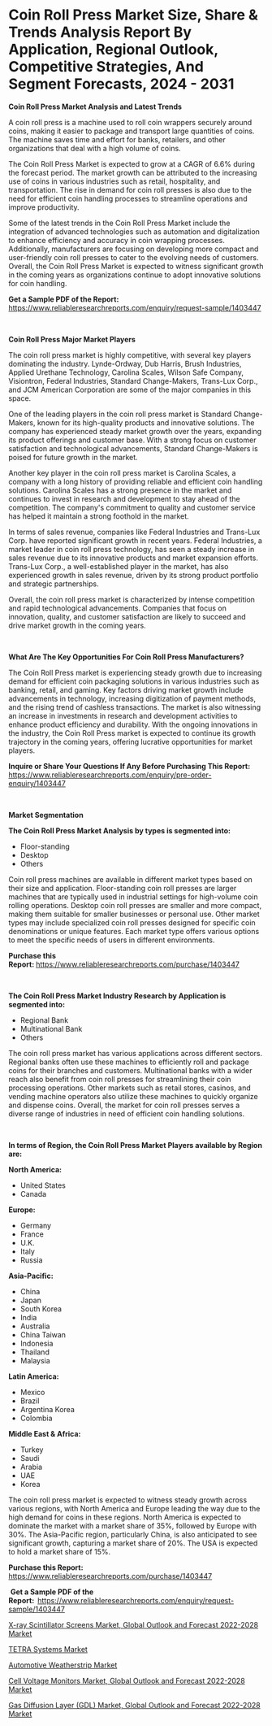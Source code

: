 <p><h1>Coin Roll Press Market Size, Share & Trends Analysis Report By Application, Regional Outlook, Competitive Strategies, And Segment Forecasts, 2024 - 2031</h1></p><p><strong>Coin Roll Press Market Analysis and Latest Trends</strong></p>
<p><p>A coin roll press is a machine used to roll coin wrappers securely around coins, making it easier to package and transport large quantities of coins. The machine saves time and effort for banks, retailers, and other organizations that deal with a high volume of coins.</p><p>The Coin Roll Press Market is expected to grow at a CAGR of 6.6% during the forecast period. The market growth can be attributed to the increasing use of coins in various industries such as retail, hospitality, and transportation. The rise in demand for coin roll presses is also due to the need for efficient coin handling processes to streamline operations and improve productivity.</p><p>Some of the latest trends in the Coin Roll Press Market include the integration of advanced technologies such as automation and digitalization to enhance efficiency and accuracy in coin wrapping processes. Additionally, manufacturers are focusing on developing more compact and user-friendly coin roll presses to cater to the evolving needs of customers. Overall, the Coin Roll Press Market is expected to witness significant growth in the coming years as organizations continue to adopt innovative solutions for coin handling.</p></p>
<p><strong>Get a Sample PDF of the Report:&nbsp;</strong> <a href="https://www.reliableresearchreports.com/enquiry/request-sample/1403447">https://www.reliableresearchreports.com/enquiry/request-sample/1403447</a></p>
<p>&nbsp;</p>
<p><strong>Coin Roll Press Major Market Players</strong></p>
<p><p>The coin roll press market is highly competitive, with several key players dominating the industry. Lynde-Ordway, Dub Harris, Brush Industries, Applied Urethane Technology, Carolina Scales, Wilson Safe Company, Visiontron, Federal Industries, Standard Change-Makers, Trans-Lux Corp., and JCM American Corporation are some of the major companies in this space.</p><p>One of the leading players in the coin roll press market is Standard Change-Makers, known for its high-quality products and innovative solutions. The company has experienced steady market growth over the years, expanding its product offerings and customer base. With a strong focus on customer satisfaction and technological advancements, Standard Change-Makers is poised for future growth in the market.</p><p>Another key player in the coin roll press market is Carolina Scales, a company with a long history of providing reliable and efficient coin handling solutions. Carolina Scales has a strong presence in the market and continues to invest in research and development to stay ahead of the competition. The company's commitment to quality and customer service has helped it maintain a strong foothold in the market.</p><p>In terms of sales revenue, companies like Federal Industries and Trans-Lux Corp. have reported significant growth in recent years. Federal Industries, a market leader in coin roll press technology, has seen a steady increase in sales revenue due to its innovative products and market expansion efforts. Trans-Lux Corp., a well-established player in the market, has also experienced growth in sales revenue, driven by its strong product portfolio and strategic partnerships.</p><p>Overall, the coin roll press market is characterized by intense competition and rapid technological advancements. Companies that focus on innovation, quality, and customer satisfaction are likely to succeed and drive market growth in the coming years.</p></p>
<p>&nbsp;</p>
<p><strong>What Are The Key Opportunities For Coin Roll Press Manufacturers?</strong></p>
<p><p>The Coin Roll Press market is experiencing steady growth due to increasing demand for efficient coin packaging solutions in various industries such as banking, retail, and gaming. Key factors driving market growth include advancements in technology, increasing digitization of payment methods, and the rising trend of cashless transactions. The market is also witnessing an increase in investments in research and development activities to enhance product efficiency and durability. With the ongoing innovations in the industry, the Coin Roll Press market is expected to continue its growth trajectory in the coming years, offering lucrative opportunities for market players.</p></p>
<p><strong>Inquire or Share Your Questions If Any Before Purchasing This Report:</strong> <a href="https://www.reliableresearchreports.com/enquiry/pre-order-enquiry/1403447">https://www.reliableresearchreports.com/enquiry/pre-order-enquiry/1403447</a></p>
<p>&nbsp;</p>
<p><strong>Market Segmentation</strong></p>
<p><strong>The Coin Roll Press Market Analysis by types is segmented into:</strong></p>
<p><ul><li>Floor-standing</li><li>Desktop</li><li>Others</li></ul></p>
<p><p>Coin roll press machines are available in different market types based on their size and application. Floor-standing coin roll presses are larger machines that are typically used in industrial settings for high-volume coin rolling operations. Desktop coin roll presses are smaller and more compact, making them suitable for smaller businesses or personal use. Other market types may include specialized coin roll presses designed for specific coin denominations or unique features. Each market type offers various options to meet the specific needs of users in different environments.</p></p>
<p><strong>Purchase this Report:&nbsp;</strong><a href="https://www.reliableresearchreports.com/purchase/1403447">https://www.reliableresearchreports.com/purchase/1403447</a></p>
<p>&nbsp;</p>
<p><strong>The Coin Roll Press Market Industry Research by Application is segmented into:</strong></p>
<p><ul><li>Regional Bank</li><li>Multinational Bank</li><li>Others</li></ul></p>
<p><p>The coin roll press market has various applications across different sectors. Regional banks often use these machines to efficiently roll and package coins for their branches and customers. Multinational banks with a wider reach also benefit from coin roll presses for streamlining their coin processing operations. Other markets such as retail stores, casinos, and vending machine operators also utilize these machines to quickly organize and dispense coins. Overall, the market for coin roll presses serves a diverse range of industries in need of efficient coin handling solutions.</p></p>
<p>&nbsp;</p>
<p><strong>In terms of Region, the Coin Roll Press Market Players available by Region are:</strong></p>
<p>
    <p> <strong> North America: </strong>
        <ul>
            <li>United States</li>
            <li>Canada</li>
        </ul>
        </p> 
    <p> <strong> Europe: </strong>
        <ul>
            <li>Germany</li>
            <li>France</li>
            <li>U.K.</li>
            <li>Italy</li>
            <li>Russia</li>
        </ul>
        </p> 
    <p> <strong> Asia-Pacific: </strong>
        <ul>
            <li>China</li>
            <li>Japan</li>
            <li>South Korea</li>
            <li>India</li>
            <li>Australia</li>
            <li>China Taiwan</li>
            <li>Indonesia</li>
            <li>Thailand</li>
            <li>Malaysia</li>
        </ul>
        </p> 
    <p> <strong> Latin America: </strong>
        <ul>
            <li>Mexico</li>
            <li>Brazil</li>
            <li>Argentina Korea</li>
            <li>Colombia</li>
        </ul>
        </p> 
    <p> <strong> Middle East & Africa: </strong>
        <ul>
            <li>Turkey</li>
            <li>Saudi</li>
            <li>Arabia</li>
            <li>UAE</li>
            <li>Korea</li>
        </ul>
    </p>
    </p>
<p><p>The coin roll press market is expected to witness steady growth across various regions, with North America and Europe leading the way due to the high demand for coins in these regions. North America is expected to dominate the market with a market share of 35%, followed by Europe with 30%. The Asia-Pacific region, particularly China, is also anticipated to see significant growth, capturing a market share of 20%. The USA is expected to hold a market share of 15%.</p></p>
<p><strong>Purchase this Report: </strong><a href="https://www.reliableresearchreports.com/purchase/1403447">https://www.reliableresearchreports.com/purchase/1403447</a></p>
<p>&nbsp;<strong>Get a Sample PDF of the Report:&nbsp;&nbsp;</strong><a href="https://www.reliableresearchreports.com/enquiry/request-sample/1403447">https://www.reliableresearchreports.com/enquiry/request-sample/1403447</a></p>
<p><strong></strong></p>
<p><p><a href="https://glittery-fuchsia-86a.notion.site/X-ray-Scintillator-Screens-Market-Global-Outlook-and-Forecast-2022-2028-Market-Size-and-Examines-i-612c29212d4b47bd8d25edc6e70653f0">X-ray Scintillator Screens Market, Global Outlook and Forecast 2022-2028 Market</a></p><p><a href="https://view.publitas.com/reportprime-1/tetra-systems-market-offers-provide-insightful-data-for-the-time-period-from-2024-to-2031-and-also-provide-analysis-based-on-application-type-and-region/">TETRA Systems Market</a></p><p><a href="https://view.publitas.com/reportprime-1/automotive-weatherstrip-market-size-and-growth-market-segmentation-regional-and-country-breakdowns-and-market-trends-for-period-from-2024-2031/">Automotive Weatherstrip Market</a></p><p><a href="https://silk-columnist-571.notion.site/Cell-Voltage-Monitors-Market-Global-Outlook-and-Forecast-2022-2028-Market-Provides-a-Comprehensive--2511704732784304971c299b10d01420">Cell Voltage Monitors Market, Global Outlook and Forecast 2022-2028 Market</a></p><p><a href="https://bubble-tree-ea4.notion.site/Gas-Diffusion-Layer-GDL-Market-Global-Outlook-and-Forecast-2022-2028-Market-Size-Reflecting-a-For-e88ea160d7574e19a785931fd2def50c">Gas Diffusion Layer (GDL) Market, Global Outlook and Forecast 2022-2028 Market</a></p></p>